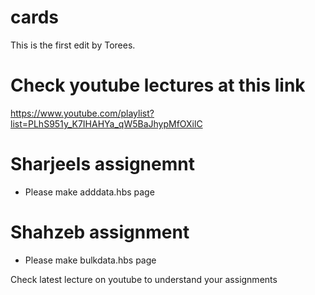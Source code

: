 # cards
This is the first edit by Torees.

# Check youtube lectures at this link
https://www.youtube.com/playlist?list=PLhS951y_K7IHAHYa_qW5BaJhypMfOXilC

# Sharjeels assignemnt
- Please make adddata.hbs page

# Shahzeb assignment
- Please make bulkdata.hbs page

Check latest lecture on youtube to understand your assignments
